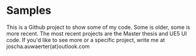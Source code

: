 # Samples

This is a Github project to show some of my code. Some is older, some is more recent. The most recent projects are the Master thesis and UE5 UI code.
 If you'd like to see more or a specific project, write me at joscha.auwaerter(at)outlook.com
